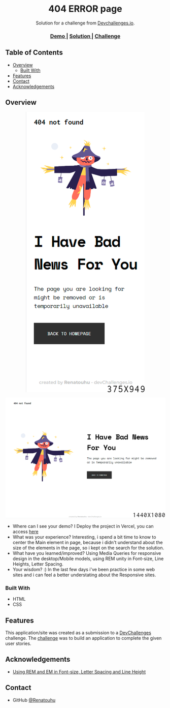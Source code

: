 <!-- Please update value in the {}  -->

<h1 align="center">404 ERROR page</h1>

<div align="center">
   Solution for a challenge from  <a href="http://devchallenges.io" target="_blank">Devchallenges.io</a>.
</div>

<div align="center">
  <h3>
    <a href="https://404-error-page-orcin.vercel.app/">
      Demo
    </a>
    <span> | </span>
    <a href="https://github.com/Renatouhu/404-error-Page">
      Solution
    </a>
    <span> | </span>
    <a href="https://devchallenges.io/challenges/wBunSb7FPrIepJZAg0sY">
      Challenge
    </a>
  </h3>
</div>

<!-- TABLE OF CONTENTS -->

## Table of Contents

- [Overview](#overview)
  - [Built With](#built-with)
- [Features](#features)
- [Contact](#contact)
- [Acknowledgements](#acknowledgements)

<!-- OVERVIEW -->

## Overview

<p align="center">
   <img src="https://github.com/Renatouhu/Assets/blob/main/404pageerror/mobile.png">
</p>
<img src="https://github.com/Renatouhu/Assets/blob/main/404pageerror/desktop.png">

- Where can I see your demo?
I Deploy the project in Vercel, you can access <a href="https://404-error-page-orcin.vercel.app/">here</a> 
- What was your experience?
Interesting, i spend a bit time to know to center the Main element in page, because i didn't understand about the size of the elements in the page, so i kept on the search for the solution. 
- What have you learned/improved?
Using Media Queries for responsive design in the desktop/Mobile models, using REM unity in Font-size, Line Heights, Letter Spacing.
- Your wisdom? :)
In the last few days i've been practice in some web sites and i can feel a better understating about the Responsive sites. 

### Built With

<!-- This section should list any major frameworks that you built your project using. Here are a few examples.-->

- HTML
- CSS

## Features

<!-- List the features of your application or follow the template. Don't share the figma file here :) -->

This application/site was created as a submission to a [DevChallenges](https://devchallenges.io/challenges) challenge. The [challenge](https://devchallenges.io/challenges/wBunSb7FPrIepJZAg0sY) was to build an application to complete the given user stories.


## Acknowledgements

<!-- This section should list any articles or add-ons/plugins that helps you to complete the project. This is optional but it will help you in the future. For exmpale -->

- [Using REM and EM in Font-size, Letter Spacing and Line Height](https://fedmentor.dev/posts/font-size-px/#letter-spacing)

## Contact

- GitHub [@Renatouhu](https://github.com/Renatouhu)

